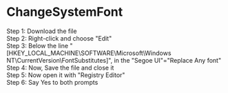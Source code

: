 # ChangeSystemFont
Step 1: Download the file                                                                                                                                                
Step 2: Right-click and choose "Edit"                                                                                                                                    
Step 3: Below the line "[HKEY_LOCAL_MACHINE\SOFTWARE\Microsoft\Windows NT\CurrentVersion\FontSubstitutes]", in the "Segoe UI"="Replace Any font"                         
Step 4: Now, Save the file and close it                                                                                                                                  
Step 5: Now open it with "Registry Editor"                                                                                                                               
Step 6: Say Yes to both prompts                                                                                                                                          
